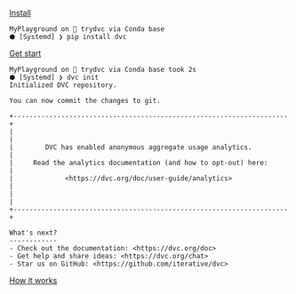 
[Install](https://dvc.org/doc/install)

```
MyPlayground on  trydvc via Conda base 
⬢ [Systemd] ❯ pip install dvc
```

[Get start](https://dvc.org/doc/start)

```
MyPlayground on  trydvc via Conda base took 2s 
⬢ [Systemd] ❯ dvc init
Initialized DVC repository.

You can now commit the changes to git.

+---------------------------------------------------------------------+
|                                                                     |
|        DVC has enabled anonymous aggregate usage analytics.         |
|     Read the analytics documentation (and how to opt-out) here:     |
|             <https://dvc.org/doc/user-guide/analytics>              |
|                                                                     |
+---------------------------------------------------------------------+

What's next?
------------
- Check out the documentation: <https://dvc.org/doc>
- Get help and share ideas: <https://dvc.org/chat>
- Star us on GitHub: <https://github.com/iterative/dvc>
```


[How it works](https://github.com/iterative/dvc#how-dvc-works)
